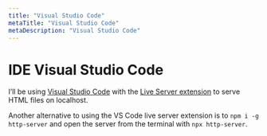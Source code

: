 ```yaml
---
title: "Visual Studio Code"
metaTitle: "Visual Studio Code"
metaDescription: "Visual Studio Code"
---
```



# IDE Visual Studio Code  

I’ll be using [Visual Studio Code](https://code.visualstudio.com/) with the [Live Server extension](https://marketplace.visualstudio.com/items?itemName=ritwickdey.LiveServer) to serve HTML files on localhost.  

Another alternative to using the VS Code live server extension is to `npm i -g http-server` and open the server from the terminal with `npx http-server`.